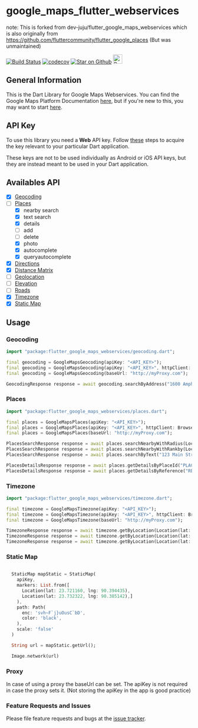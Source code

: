 # google_maps_flutter_webservices

note: This is forked from dev-juju/flutter_google_maps_webservices which is also originally from https://github.com/fluttercommunity/flutter_google_places (But was unmaintained)

<p>
  <a href="https://github.com/dev-juju/flutter_google_maps_webservices/actions?query=workflow%3ADart"><img src="https://github.com/dev-juju/flutter_google_maps_webservices/workflows/Dart/badge.svg?branch=master" alt="Build Status"></a>
  <a href="https://codecov.io/gh/dev-juju/flutter_google_maps_webservices"><img src="https://codecov.io/gh/dev-juju/flutter_google_maps_webservices/branch/master/graph/badge.svg" alt="codecov"></a>
  <a href="https://github.com/dev-juju/flutter_google_maps_webservices"><img src="https://img.shields.io/github/stars/dev-juju/flutter_google_maps_webservices.svg?style=flat&logo=github&colorB=deeppink&label=stars" alt="Star on Github"></a>
  <a href="https://bmc.link/bomdi" target="_blank"><img src="https://cdn.buymeacoffee.com/buttons/default-orange.png" alt="Buy Me A Coffee" height="25px"></a>
</p>

## General Information

This is the Dart Library for Google Maps Webservices.
You can find the Google Maps Platform Documentation [here](https://developers.google.com/maps/web-services), but if you're new to this, you may want to start [here](https://developers.google.com/maps/gmp-get-started).

## API Key

To use this library you need a **Web** API key. Follow [these](https://developers.google.com/places/web-service/get-api-key) steps to acquire the key relevant to your particular Dart application.

These keys are not to be used individually as Android or iOS API keys, but they are instead meant to be used in your Dart application.

## Availables API

- [x] [Geocoding](https://developers.google.com/maps/documentation/geocoding/start)
- [ ] [Places](https://developers.google.com/places/web-service/)
  - [x] nearby search
  - [x] text search
  - [x] details
  - [ ] add
  - [ ] delete
  - [x] photo
  - [x] autocomplete
  - [x] queryautocomplete
- [x] [Directions](https://developers.google.com/maps/documentation/directions/)
- [x] [Distance Matrix](https://developers.google.com/maps/documentation/distance-matrix/)
- [ ] [Geolocation](https://developers.google.com/maps/documentation/geolocation/intro)
- [ ] [Elevation](https://developers.google.com/maps/documentation/elevation/start)
- [ ] [Roads](https://developers.google.com/maps/documentation/roads/intro)
- [x] [Timezone](https://developers.google.com/maps/documentation/timezone/start)
- [x] [Static Map](https://developers.google.com/maps/documentation/maps-static/dev-guide)

## Usage

### Geocoding

```dart
import "package:flutter_google_maps_webservices/geocoding.dart";

final geocoding = GoogleMapsGeocoding(apiKey: "<API_KEY>");
final geocoding = GoogleMapsGeocoding(apiKey: "<API_KEY>", httpClient: BrowserClient());
final geocoding = GoogleMapsGeocoding(baseUrl: "http://myProxy.com");

GeocodingResponse response = await geocoding.searchByAddress("1600 Amphitheatre Parkway, Mountain View, CA");
```

### Places

```dart
import "package:flutter_google_maps_webservices/places.dart";

final places = GoogleMapsPlaces(apiKey: "<API_KEY>");
final places = GoogleMapsPlaces(apiKey: "<API_KEY>", httpClient: BrowserClient());
final places = GoogleMapsPlaces(baseUrl: "http://myProxy.com");

PlacesSearchResponse response = await places.searchNearbyWithRadius(Location(lat: 31.0424, lng: 42.421), 500);
PlacesSearchResponse response = await places.searchNearbyWithRankby(Location(lat: 31.0424, lng: 42.421), "distance");
PlacesSearchResponse response = await places.searchByText("123 Main Street");

PlacesDetailsResponse response = await places.getDetailsByPlaceId("PLACE_ID");
PlacesDetailsResponse response = await places.getDetailsByReference("REF");
```

### Timezone

```dart
import "package:flutter_google_maps_webservices/timezone.dart";

final timezone = GoogleMapsTimezone(apiKey: "<API_KEY>");
final timezone = GoogleMapsTimezone(apiKey: "<API_KEY>", httpClient: BrowserClient());
final timezone = GoogleMapsTimezone(baseUrl: "http://myProxy.com");

TimezoneResponse response = await timezone.getByLocation(Location(lat: 31.0424, lng: 42.421));
TimezoneResponse response = await timezone.getByLocation(Location(lat: 31.0424, lng: 42.421), timestamp: DateTime.utc(2019, 4, 24));
TimezoneResponse response = await timezone.getByLocation(Location(lat: 31.0424, lng: 42.421), timestamp: DateTime.utc(2019, 4, 24), language: 'es');
```

### Static Map

```dart

  StaticMap mapStatic = StaticMap(
    apiKey,
    markers: List.from([
      Location(lat: 23.721160, lng: 90.394435),
      Location(lat: 23.732322, lng: 90.385142),]
    ),
    path: Path(
      enc: 'svh~F`j}uOusC`bD',
      color: 'black',
    ),
    scale: 'false'
  )

  String url = mapStatic.getUrl();

  Image.network(url)


```

### Proxy

In case of using a proxy the baseUrl can be set.
The apiKey is not required in case the proxy sets it. (Not storing the apiKey in the app is good practice)

### Feature Requests and Issues

Please file feature requests and bugs at the [issue tracker][tracker].

[tracker]: https://github.com/dev-juju/flutter_google_maps_webservices/issues/new
